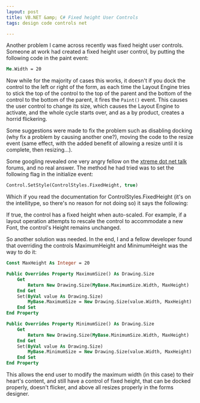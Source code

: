 ```yaml
---
layout: post
title: VB.NET &amp; C# Fixed height User Controls
tags: design code controls net

---
```


Another problem I came across recently was fixed height user controls.  Someone at work had created a fixed height user control, by putting the following code in the paint event:

```vb
Me.Width = 20
```

Now while for the majority of cases this works, it doesn't if you dock the control to the left or right of the form, as each time the Layout Engine tries to stick the top of the control to the top of the parent and the bottom of the control to the bottom of the parent, it fires the `Paint()` event.  This causes the user control to change its size, which causes the Layout Engine to activate, and the whole cycle starts over, and as a by product, creates a horrid flickering.

Some suggestions were made to fix the problem such as disabling docking (why fix a problem by causing another one?), moving the code to the resize event (same effect, with the added benefit of allowing a resize until it is complete, then resizing...).

Some googling revealed one very angry fellow on the [xtreme dot net talk][xtreme-dot-net] forums, and no real answer.  The method he had tried was to set the following flag in the initialize event:

```vb
Control.SetStyle(ControlStyles.FixedHeight, true)
```

Which if you read the documentation for ControlStyles.FixedHeight (it's on the intellitype, so there's no reason for not doing so) it says the following:

If true, the control has a fixed height when auto-scaled. For example, if a layout operation attempts to rescale the control to accommodate a new Font, the control's Height remains unchanged.

So another solution was needed.  In the end, I and a fellow developer found that overriding the controls MaximumHeight and MinimumHeight was the way to do it:

```vb
Const MaxHeight As Integer = 20

Public Overrides Property MaximumSize() As Drawing.Size
	Get
		Return New Drawing.Size(MyBase.MaximumSize.Width, MaxHeight)
	End Get
	Set(ByVal value As Drawing.Size)
		MyBase.MaximumSize = New Drawing.Size(value.Width, MaxHeight)
	End Set
End Property

Public Overrides Property MinimumSize() As Drawing.Size
	Get
		Return New Drawing.Size(MyBase.MinimumSize.Width, MaxHeight)
	End Get
	Set(ByVal value As Drawing.Size)
		MyBase.MinimumSize = New Drawing.Size(value.Width, MaxHeight)
	End Set
End Property
```

This allows the end user to modify the maximum width (in this case) to their heart's content, and still have a control of fixed height, that can be docked properly, doesn't flicker, and above all resizes properly in the forms designer.

[xtreme-dot-net]: http://www.xtremedotnettalk.com/showthread.php?t=94118
